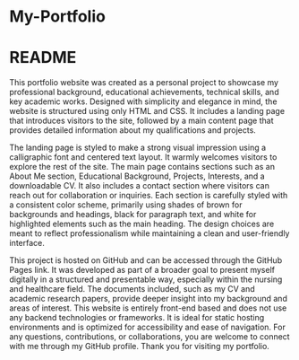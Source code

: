 # My-Portfolio
# README
This portfolio website was created as a personal project to showcase my professional background, educational achievements, technical skills, and key academic works. Designed with simplicity and elegance in mind, the website is structured using only HTML and CSS. It includes a landing page that introduces visitors to the site, followed by a main content page that provides detailed information about my qualifications and projects.

The landing page is styled to make a strong visual impression using a calligraphic font and centered text layout. It warmly welcomes visitors to explore the rest of the site. The main page contains sections such as an About Me section, Educational Background, Projects, Interests, and a downloadable CV. It also includes a contact section where visitors can reach out for collaboration or inquiries.
Each section is carefully styled with a consistent color scheme, primarily using shades of brown for backgrounds and headings, black for paragraph text, and white for highlighted elements such as the main heading. The design choices are meant to reflect professionalism while maintaining a clean and user-friendly interface.

This project is hosted on GitHub and can be accessed through the GitHub Pages link. It was developed as part of a broader goal to present myself digitally in a structured and presentable way, especially within the nursing and healthcare field. The documents included, such as my CV and academic research papers, provide deeper insight into my background and areas of interest.
This website is entirely front-end based and does not use any backend technologies or frameworks. It is ideal for static hosting environments and is optimized for accessibility and ease of navigation.
For any questions, contributions, or collaborations, you are welcome to connect with me through my GitHub profile.
Thank you for visiting my portfolio.
